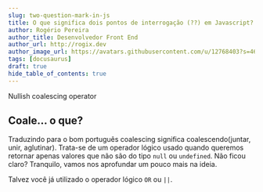 ```yaml
---
slug: two-question-mark-in-js
title: O que significa dois pontos de interrogação (??) em Javascript?
author: Rogério Pereira
author_title: Desenvolvedor Front End
author_url: http://rogix.dev
author_image_url: https://avatars.githubusercontent.com/u/12768403?s=460&u=a08f030aafafc606eb6bfcdfd7355c897867bfd5&v=4
tags: [docusaurus]
draft: true
hide_table_of_contents: true
---
```


Nullish coalescing operator

<!--truncate-->

## Coale... o que?

Traduzindo para o bom português coalescing significa coalescendo(juntar, unir, aglutinar).
Trata-se de um operador lógico usado quando queremos retornar apenas valores que não são do tipo `null` ou `undefined`. Não ficou claro? Tranquilo, vamos nos aprofundar um pouco mais na ideia.

Talvez você já utilizado o operador lógico `OR` ou `||`.
